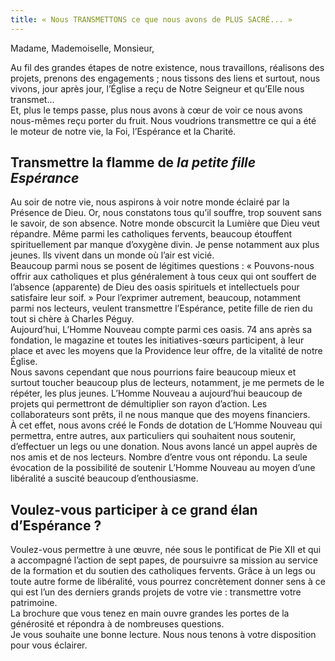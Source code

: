 ```yaml
---
title: « Nous TRANSMETTONS ce que nous avons de PLUS SACRÉ... »
---
```


<PagesAccueilAvatar></PagesAccueilAvatar>

Madame, Mademoiselle, Monsieur,

Au fil des grandes étapes de notre existence, nous travaillons, réalisons des projets, prenons des engagements ;
nous tissons des liens et surtout, nous vivons, jour après jour, l’Église a reçu de Notre Seigneur et qu’Elle nous
transmet...  
Et, plus le temps passe, plus nous avons à cœur de voir ce nous avons nous-mêmes reçu porter du fruit. Nous
voudrions transmettre ce qui a été le moteur de notre vie, la Foi, l’Espérance et la Charité.  

## Transmettre la flamme de *la petite fille Espérance*  

Au soir de notre vie, nous aspirons à voir notre monde éclairé par la Présence de Dieu. Or, nous constatons tous
qu’il souffre, trop souvent sans le savoir, de son absence. Notre monde obscurcit la Lumière que Dieu veut
répandre. Même parmi les catholiques fervents, beaucoup étouffent spirituellement par manque d’oxygène divin. Je
pense notamment aux plus jeunes. Ils vivent dans un monde où l’air est vicié.  
Beaucoup parmi nous se posent de légitimes questions : « Pouvons-nous offrir aux catholiques et plus généralement
à tous ceux qui ont souffert de l’absence (apparente) de Dieu des oasis spirituels et intellectuels pour
satisfaire leur soif. » Pour l’exprimer autrement, beaucoup, notamment parmi nos lecteurs, veulent transmettre
l’Espérance, petite fille de rien du tout si chère à Charles Péguy.  
Aujourd’hui, L’Homme Nouveau compte parmi ces oasis. 74 ans après sa fondation, le magazine et toutes les
initiatives-sœurs participent, à leur place et avec les moyens que la Providence leur offre, de la vitalité de
notre Église.  
Nous savons cependant que nous pourrions faire beaucoup mieux et surtout toucher beaucoup plus de lecteurs,
notamment, je me permets de le répéter, les plus jeunes. L’Homme Nouveau a aujourd’hui beaucoup de projets qui
permettront de démultiplier son rayon d’action. Les collaborateurs sont prêts, il ne nous manque que des moyens
financiers.  
À cet effet, nous avons créé le Fonds de dotation de L’Homme Nouveau qui permettra, entre autres, aux particuliers
qui souhaitent nous soutenir, d’effectuer un legs ou une donation.
Nous avons lancé un appel auprès de nos amis et de nos lecteurs. Nombre d’entre vous ont répondu. La seule
évocation de la possibilité de soutenir L’Homme Nouveau au moyen d’une libéralité a suscité beaucoup
d’enthousiasme.  

## Voulez-vous participer à ce grand élan d’Espérance ?  

Voulez-vous permettre à une œuvre, née sous le pontificat de Pie XII et qui a accompagné l’action de sept papes,
de poursuivre sa mission au service de la formation et du soutien des catholiques fervents.
Grâce à un legs ou toute autre forme de libéralité, vous pourrez concrètement donner sens à ce qui est l’un
des derniers grands projets de votre vie : transmettre votre patrimoine.  
La brochure que vous tenez en main ouvre grandes les portes de la générosité et répondra à de nombreuses
questions.  
Je vous souhaite une bonne lecture. Nous nous tenons à votre disposition pour vous éclairer.  
